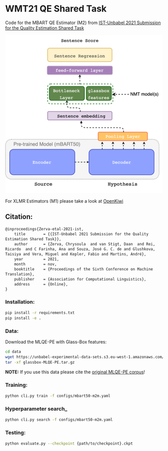 # WMT21 QE Shared Task

Code for the MBART QE Estimator (M2) from [IST-Unbabel 2021 Submission for the Quality Estimation Shared Task](http://statmt.org/wmt21/pdf/2021.wmt-1.102.pdf)

![nmt-model](images/m2-upd.png)

For XLMR Estimators (M1) please take a look at [OpenKiwi](https://github.com/Unbabel/OpenKiwi)

## Citation:

```
@inproceedings{Zerva-etal-2021-ist,
	title        = {{IST-Unbabel 2021 Submission for the Quality Estimation Shared Task}},
	author       = {Zerva, Chrysoula  and van Stigt, Daan  and Rei, Ricardo  and C Farinha, Ana and Souza, José G. C. de and Glushkova, Taisiya and Vera, Miguel and Kepler, Fabio and Martins, André},
	year         = 2021,
	month        = nov,
	booktitle    = {Proceedings of the Sixth Conference on Machine Translation},
	publisher    = {Association for Computational Linguistics},
	address      = {Online},
}
```

### Installation:

```bash
pip install -r requirements.txt
pip install -e .
```

### Data:
Download the MLQE-PE with Glass-Box features:

```bash
cd data
wget https://unbabel-experimental-data-sets.s3.eu-west-1.amazonaws.com/wmt21/glassbox-MLQE-PE.tar.gz
tar -xf glassbox-MLQE-PE.tar.gz
```

**NOTE:**
If you use this data please cite the [original MLQE-PE corpus](https://github.com/sheffieldnlp/mlqe-pe)!

### Training:

```bash
python cli.py train -f configs/mbart50-m2m.yaml
```

### Hyperparameter search_

```bash
python cli.py search -f configs/mbart50-m2m.yaml
```

### Testing:

```bash
python evaluate.py --checkpoint {path/to/checkpoint}.ckpt
```
